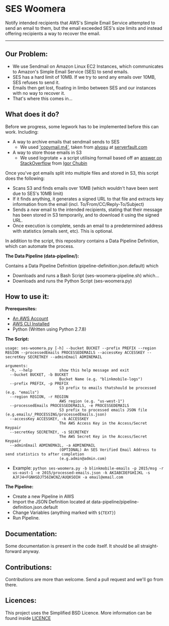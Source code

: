 # SES Woomera

Notify intended recipients that AWS's Simple Email Service attempted to send an email to them, but the email exceeded SES's size limits and instead offering recipients a way to recover the email.

----
 
## Our Problem:
- We use Sendmail on Amazon Linux EC2 Instances, which communicates to Amazon's Simple Email Service (SES) to send emails.
- SES has a hard limit of 10MB. If we try to send any emails over 10MB, SES refuses to send it.
- Emails then get lost, floating in limbo between SES and our instances with no way to recover it.
- That's where this comes in...

## What does it do?
Before we progress, some legwork has to be implemented before this can work. Including:

- A way to archive emails that sendmail sends to SES
   - We used ['copymail.m4'](http://serverfault.com/questions/229029/configuring-sendmail-to-archive-a-copy-of-any-outgoing-message), taken from [alvosu](http://serverfault.com/users/68346/alvosu) at [serverfault.com](https://serverfault.com)
- A way to store those emails in S3
  - We used logrotate + a script utilising formail based off an [answer on StackOverflow](http://stackoverflow.com/questions/11281893/how-to-split-mailbox-into-single-file-per-message) from [Igor Chubin](http://stackoverflow.com/users/1458569/igor-chubin)

Once you've got emails split into multiple files and stored in S3, this script does the following:
  - Scans S3 and finds emails over 10MB (which wouldn't have been sent due to SES's 10MB limit)
  - If it finds anything, it generates a signed URL to that file and extracts key information from the email (incl. To/From/CC/Reply-To/Subject)
  - Sends a *new* email to the intended recipients, stating that their message has been stored in S3 temporarily, and to download it using the signed URL.
  - Once execution is complete, sends an email to a predetermined address with statistics (emails sent, etc). This is optional.

In addition to the script, this repository contains a Data Pipeline Definition, which can automate the process.

**The Data Pipeline (data-pipeline/):**

Contains a Data Pipeline Definition (pipeline-definition.json.default) which
- Downloads and runs a Bash Script (ses-woomera-pipeline.sh) which...
- Downloads and runs the Python Script (ses-woomera.py)

## How to use it:
**Prerequesites:**
- [An AWS Account](http://aws.amazon.com/getting-started/)
- [AWS CLI Installed](http://aws.amazon.com/cli/)
- Python (Written using Python 2.7.8)

**The Script:**

```
usage: ses-woomera.py [-h] --bucket BUCKET --prefix PREFIX --region REGION --processedEmails PROCESSEDEMAILS --accessKey ACCESSKEY --secretKey SECRETKEY --adminEmail ADMINEMAIL
     
arguments:
  -h, --help            show this help message and exit
  --bucket BUCKET, -b BUCKET
                        Bucket Name (e.g. "blinkmobile-logs")
  --prefix PREFIX, -p PREFIX
                        S3 prefix to emails thatshould be processed (e.g. "emails")
  --region REGION, -r REGION
                        AWS region (e.g. "us-west-1")
  --processedEmails PROCESSEDEMAILS, -e PROCESSEDEMAILS
                        S3 prefix to processed emails JSON file (e.g.emails/_PROCESSING/processedEmails.json)
  --accessKey ACCESSKEY, -k ACCESSKEY
                        The AWS Access Key in the Access/Secret Keypair
  --secretKey SECRETKEY, -s SECRETKEY
                        The AWS Secret Key in the Access/Secret Keypair
  --adminEmail ADMINEMAIL, -a ADMINEMAIL
                        (OPTIONAL) An SES Verified Email Address to send statistics to after completion 
                        (e.g.admin@admin.com)
```

- Example: ```python ses-woomera.py -b blinkmobile-emails -p 2015/msg -r us-east-1 -e 2015/processed-emails.json -k AKIABCDEFGHIJKL -s AJFJ4+FGNHSDJT56IWCNZ/AUQKSOIH -a email@email.com ```

**The Pipeline:**
- Create a new Pipeline in AWS
- Import the JSON Definition located at data-pipeline/pipeline-definition.json.default
- Change Variables (anything marked with ```${TEXT}```)
- Run Pipeline.

## Documentation:
Some documentation is present in the code itself. It should be all straight-forward anyway.

## Contributions:
Contributions are more than welcome. Send a pull request and we'll go from there.

## Licences:
This project uses the Simplified BSD Licence. More information can be found inside [LICENCE](LICENCE)
